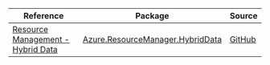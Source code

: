 | Reference | Package | Source |
|---|---|---|
|[Resource Management - Hybrid Data](resourcemanager.hybriddata-readme.md)|[Azure.ResourceManager.HybridData](https://www.nuget.org/packages/Azure.ResourceManager.HybridData)|[GitHub](https://github.com/Azure/azure-sdk-for-net/blob/main/sdk/hybriddatamanager/Azure.ResourceManager.HybridData)|
